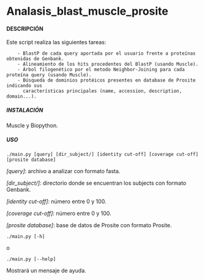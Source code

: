 # Analasis_blast_muscle_prosite

#### DESCRIPCIÓN 

Este script realiza las siguientes tareas:

        - BlastP de cada query aportada por el usuario frente a proteínas obtenidas de Genbank.
        - Alineamiento de los hits procedentes del BlastP (usando Muscle).
        - Árbol filogenético por el metodo Neighbor-Joining para cada proteína query (usando Muscle).
        - Búsqueda de dominios protéicos presentes en database de Prosite indicando sus
          características principales (name, accession, description, domain...).
          
          
##### INSTALACIÓN

Muscle y Biopython.


##### USO 

    ./main.py [query] [dir_subject/] [identity cut-off] [coverage cut-off] [prosite database]
    
   *[query]*: archivo a analizar con formato fasta.
  
   *[dir_subject/]*: directorio donde se encuentran los subjects con formato Genbank.
   
   *[identity cut-off]*: número entre 0 y 100.
   
   *[coverage cut-off]*: número entre 0 y 100.
   
   *[prosite database]*: base de datos de Prosite con formato Prosite.
    
    ./main.py [-h]
    
   o
   
    ./main.py [--help]
    
   Mostrará un mensaje de ayuda.    
